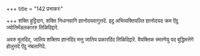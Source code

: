 +++
title = "142 प्रभाकरः"

+++
शक्ति हुट्टिदाग, शक्ति निधानवागि ज्ञानोदयवागुत्तदॆ. इदु अभिव्यक्तियल्लि ज्ञानोदयद क्रम ऎंदु ज्योतिर्मंडलकाररु तिळिदिद्दारॆ.

अवरु मूलदिंद, जातिय शक्तिय ज्ञानदिंद मत्तु जातिय प्रकारदिंद तिळिदिद्दारॆ. वैयक्तिक स्मरणॆयु पद बुद्धिमत्तॆगॆ होलुत्तदॆ ऎंदु नंबलागिदॆ.


